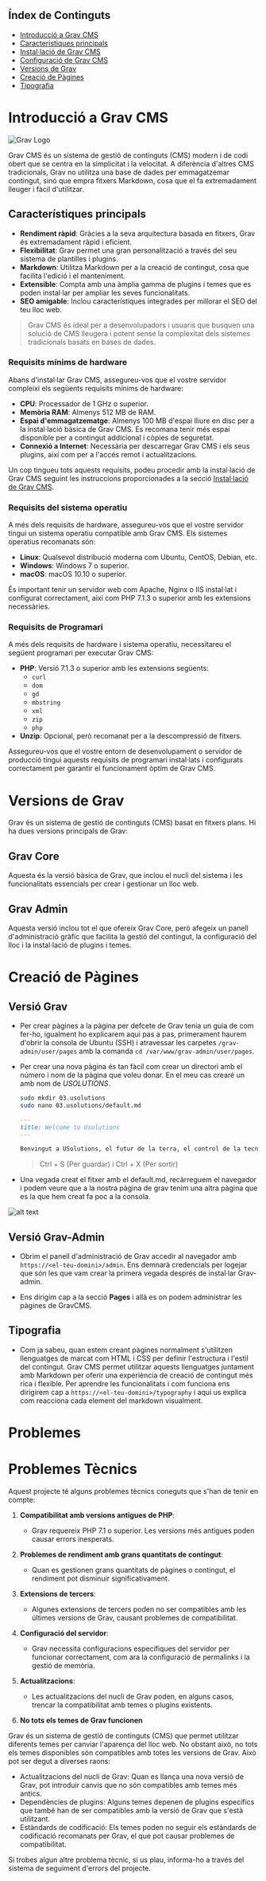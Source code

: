 
## Índex de Continguts

- [Introducció a Grav CMS](#introducció-a-grav-cms)
- [Característiques principals](#característiques-principals)
- [Instal·lació de Grav CMS](instal·lació.md)
- [Configuració de Grav CMS](cms-config.md)
- [Versions de Grav](#versions-de-grav)
- [Creació de Pàgines](#creació-de-pàgines)
- [Tipografia](#tipografia)



# Introducció a Grav CMS

![Grav Logo](https://getgrav.org/user/pages/media/grav-logo.svg)

Grav CMS és un sistema de gestió de continguts (CMS) modern i de codi obert que se centra en la simplicitat i la velocitat. A diferència d'altres CMS tradicionals, Grav no utilitza una base de dades per emmagatzemar contingut, sinó que empra fitxers Markdown, cosa que el fa extremadament lleuger i fàcil d'utilitzar.

## Característiques principals

- **Rendiment ràpid**: Gràcies a la seva arquitectura basada en fitxers, Grav és extremadament ràpid i eficient.
- **Flexibilitat**: Grav permet una gran personalització a través del seu sistema de plantilles i plugins.
- **Markdown**: Utilitza Markdown per a la creació de contingut, cosa que facilita l'edició i el manteniment.
- **Extensible**: Compta amb una àmplia gamma de plugins i temes que es poden instal·lar per ampliar les seves funcionalitats.
- **SEO amigable**: Inclou característiques integrades per millorar el SEO del teu lloc web.

> Grav CMS és ideal per a desenvolupadors i usuaris que busquen una solució de CMS lleugera i potent sense la complexitat dels sistemes tradicionals basats en bases de dades.

### Requisits mínims de hardware

Abans d'instal·lar Grav CMS, assegureu-vos que el vostre servidor compleixi els següents requisits mínims de hardware:

- **CPU**: Processador de 1 GHz o superior.
- **Memòria RAM**: Almenys 512 MB de RAM.
- **Espai d'emmagatzematge**: Almenys 100 MB d'espai lliure en disc per a la instal·lació bàsica de Grav CMS. Es recomana tenir més espai disponible per a contingut addicional i còpies de seguretat.
- **Connexió a Internet**: Necessària per descarregar Grav CMS i els seus plugins, així com per a l'accés remot i actualitzacions.

Un cop tingueu tots aquests requisits, podeu procedir amb la instal·lació de Grav CMS seguint les instruccions proporcionades a la secció [Instal·lació de Grav CMS](instal·lació.md).

### Requisits del sistema operatiu

A més dels requisits de hardware, assegureu-vos que el vostre servidor tingui un sistema operatiu compatible amb Grav CMS. Els sistemes operatius recomanats són:

- **Linux**: Qualsevol distribució moderna com Ubuntu, CentOS, Debian, etc.
- **Windows**: Windows 7 o superior.
- **macOS**: macOS 10.10 o superior.

És important tenir un servidor web com Apache, Nginx o IIS instal·lat i configurat correctament, així com PHP 7.1.3 o superior amb les extensions necessàries.

### Requisits de Programari

A més dels requisits de hardware i sistema operatiu, necessitareu el següent programari per executar Grav CMS:

- **PHP**: Versió 7.1.3 o superior amb les extensions següents:
    - `curl`
    - `dom`
    - `gd` 
    - `mbstring`
    - `xml`
    - `zip`
    - `php`
- **Unzip**: Opcional, però recomanat per a la descompressió de fitxers.

Assegureu-vos que el vostre entorn de desenvolupament o servidor de producció tingui aquests requisits de programari instal·lats i configurats correctament per garantir el funcionament òptim de Grav CMS.


# Versions de Grav

Grav és un sistema de gestió de continguts (CMS) basat en fitxers plans. Hi ha dues versions principals de Grav:

## Grav Core
Aquesta és la versió bàsica de Grav, que inclou el nucli del sistema i les funcionalitats essencials per crear i gestionar un lloc web.

## Grav Admin
Aquesta versió inclou tot el que ofereix Grav Core, però afegeix un panell d'administració gràfic que facilita la gestió del contingut, la configuració del lloc i la instal·lació de plugins i temes.

# Creació de Pàgines

## Versió Grav

- Per crear pàgines a la pàgina per defcete de Grav tenia un guia de com fer-ho, igualment ho explicarem aqui pas a pas, primerament haurem d'obrir la consola de Ubuntu (SSH) i atravessar les carpetes `/grav-admin/user/pages` amb la comanda `cd /var/www/grav-admin/user/pages`.

- Per crear una nova pàgina és tan fàcil com crear un directori amb el número i nom de la pàgina que voleu donar. En el meu cas crearé un amb nom de _USOLUTIONS_.

    ```bash
    sudo mkdir 03.usolutions
    sudo nano 03.usolutions/default.md
    ```
    ```markdown
    ---
    title: Welcome to Usolutions
    ---

    Benvingut a USolutions, el futur de la terra, el control de la tecnologia i la ciència avançada.
    ```

    > Ctrl + S (Per guardar) i Ctrl + X (Per sortir)

- Una vegada creat el fitxer amb el default.md, recàrreguem el navegador i podem veure que a la nostra pàgina de grav tenim una altra pàgina que es la que hem creat fa poc a la consola.

![alt text](images/image5.png)

## Versió Grav-Admin

- Obrim el panell d'administració de Grav accedir al navegador amb `https://<el-teu-domini>/admin`. Ens demnarà credencials per logejar que són les que vam crear la primera vegada després de instal·lar Grav-admin.

- Ens dirigim cap a la secció **Pages** i allà es on podem administrar les pàgines de GravCMS.



## Tipografia

- Com ja sabeu, quan estem creant pàgines normalment s'utilitzen llenguatges de marcat com HTML i CSS per definir l'estructura i l'estil del contingut. Grav CMS permet utilitzar aquests llenguatges juntament amb Markdown per oferir una experiència de creació de contingut més rica i flexible. Per aprendre les funcionalitats i com funciona ens dirigirem cap a `https://<el-teu-domini>/typography` i aqui us explica com reacciona cada element del markdown visualment.


# Problemes

# Problemes Tècnics

Aquest projecte té alguns problemes tècnics coneguts que s'han de tenir en compte:

1. **Compatibilitat amb versions antigues de PHP**:
   - Grav requereix PHP 7.1 o superior. Les versions més antigues poden causar errors inesperats.

2. **Problemes de rendiment amb grans quantitats de contingut**:
   - Quan es gestionen grans quantitats de pàgines o contingut, el rendiment pot disminuir significativament.

3. **Extensions de tercers**:
   - Algunes extensions de tercers poden no ser compatibles amb les últimes versions de Grav, causant problemes de compatibilitat.

4. **Configuració del servidor**:
   - Grav necessita configuracions específiques del servidor per funcionar correctament, com ara la configuració de permalinks i la gestió de memòria.

5. **Actualitzacions**:
   - Les actualitzacions del nucli de Grav poden, en alguns casos, trencar la compatibilitat amb temes o plugins existents.

6. **No tots els temes de Grav funcionen**

Grav és un sistema de gestió de continguts (CMS) que permet utilitzar diferents temes per canviar l'aparença del lloc web. No obstant això, no tots els temes disponibles són compatibles amb totes les versions de Grav. Això pot ser degut a diverses raons:

   - Actualitzacions del nucli de Grav: Quan es llança una nova versió de Grav, pot introduir canvis que no són compatibles amb temes més antics.
   - Dependències de plugins: Alguns temes depenen de plugins específics que també han de ser compatibles amb la versió de Grav que s'està utilitzant.
   - Estàndards de codificació: Els temes poden no seguir els estàndards de codificació recomanats per Grav, el que pot causar problemes de compatibilitat.

Si trobes algun altre problema tècnic, si us plau, informa-ho a través del sistema de seguiment d'errors del projecte.